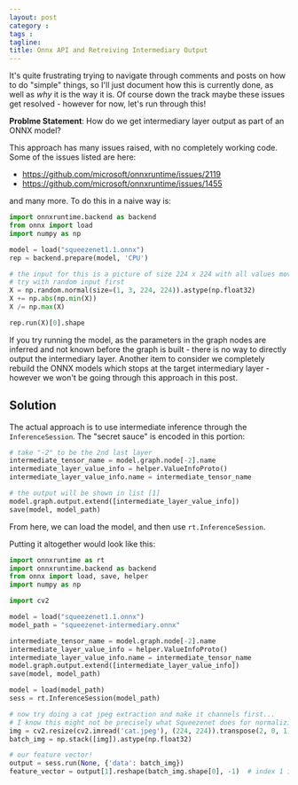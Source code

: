 ```yaml
---
layout: post
category : 
tags : 
tagline: 
title: Onnx API and Retreiving Intermediary Output
---
```


It's quite frustrating trying to navigate through comments and posts on how to do "simple" things, so I'll just document how this is currently done, as well as _why_ it is the way it is. Of course down the track maybe these issues get resolved - however for now, let's run through this!

**Problme Statement**: How do we get intermediary layer output as part of an ONNX model?

This approach has many issues raised, with no completely working code. Some of the issues listed are here: 
 
*  https://github.com/microsoft/onnxruntime/issues/2119
*  https://github.com/microsoft/onnxruntime/issues/1455

and many more. To do this in a naive way is:

```py
import onnxruntime.backend as backend
from onnx import load
import numpy as np

model = load("squeezenet1.1.onnx")
rep = backend.prepare(model, 'CPU')

# the input for this is a picture of size 224 x 224 with all values moved in 0, 1. 
# try with random input first
X = np.random.normal(size=(1, 3, 224, 224)).astype(np.float32)
X += np.abs(np.min(X))
X /= np.max(X)

rep.run(X)[0].shape
```

If you try running the model, as the parameters in the graph nodes are inferred and not known before the graph is built - there is no way to directly output the intermediary layer. Another item to consider we completely rebuild the ONNX models which stops at the target intermediary layer - however we won't be going through this approach in this post. 

## Solution

The actual approach is to use intermediate inference through the `InferenceSession`. The "secret sauce" is encoded in this portion:

```py
# take "-2" to be the 2nd last layer
intermediate_tensor_name = model.graph.node[-2].name
intermediate_layer_value_info = helper.ValueInfoProto()
intermediate_layer_value_info.name = intermediate_tensor_name

# the output will be shown in list [1]
model.graph.output.extend([intermediate_layer_value_info])
save(model, model_path)
```

From here, we can load the model, and then use `rt.InferenceSession`. 

Putting it altogether would look like this:


```py
import onnxruntime as rt
import onnxruntime.backend as backend
from onnx import load, save, helper
import numpy as np

import cv2

model = load("squeezenet1.1.onnx")
model_path = "squeezenet-intermediary.onnx"

intermediate_tensor_name = model.graph.node[-2].name
intermediate_layer_value_info = helper.ValueInfoProto()
intermediate_layer_value_info.name = intermediate_tensor_name
model.graph.output.extend([intermediate_layer_value_info])
save(model, model_path)

model = load(model_path)
sess = rt.InferenceSession(model_path)

# now try doing a cat jpeg extraction and make it channels first...
# I know this might not be precisely what Squeezenet does for normalizing
img = cv2.resize(cv2.imread('cat.jpeg'), (224, 224)).transpose(2, 0, 1) / 256
batch_img = np.stack([img]).astype(np.float32)

# our feature vector!
output = sess.run(None, {'data': batch_img})
feature_vector = output[1].reshape(batch_img.shape[0], -1)  # index 1 is intermediate layer
```




